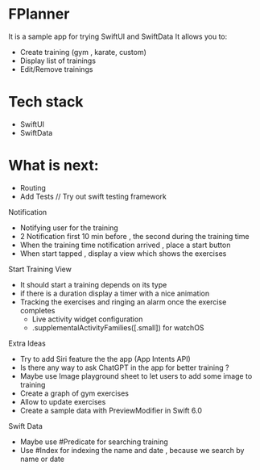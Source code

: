 # FPlanner
It is a sample app for trying SwiftUI and SwiftData
It allows you to:
- Create training (gym , karate, custom)
- Display list of trainings
- Edit/Remove trainings

# Tech stack
- SwiftUI
- SwiftData

# What is next: 
- Routing
- Add Tests //  Try out swift testing framework


Notification
- Notifying user for the training 
- 2 Notification first 10 min before , the second during the training time
- When the training time notification arrived , place a start button 
- When start tapped , display a view which shows the exercises 

Start Training View 
- It should start a training depends on its type 
- if there is a duration display a timer with a nice animation
- Tracking the exercises and ringing an alarm once the exercise completes
    - Live activity widget configuration
    - .supplementalActivityFamilies([.small]) for watchOS

Extra Ideas
- Try to add Siri feature the the app (App Intents API)
- Is there any way to ask ChatGPT in the app for better training ? 
- Maybe use Image playground sheet to let users to add some image to training
- Create a graph of gym exercises
- Allow to update exercises 
- Create a sample data with PreviewModifier in Swift 6.0


Swift Data
- Maybe use #Predicate for searching training 
- Use #Index for indexing the name and date , because we search by name or date 
